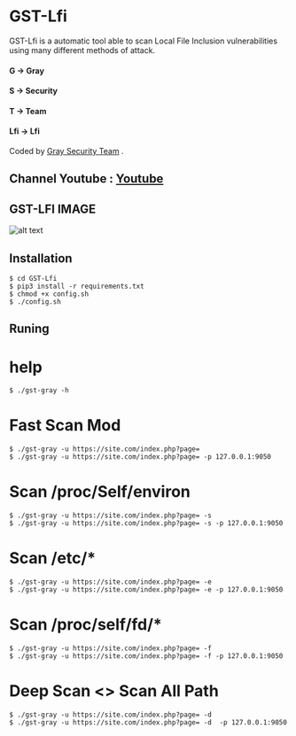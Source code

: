 # GST-Lfi

GST-Lfi is a  automatic tool able to scan  Local File Inclusion vulnerabilities using many different methods of attack.
#### G -> Gray
#### S -> Security
#### T -> Team
#### Lfi -> Lfi
Coded by [Gray Security Team](https://T.me/S3CURITY_GRAY) .
## Channel Youtube : [Youtube](https://www.youtube.com/channel/UC_HF1ArLLeLlj7tTUJfbH-Q/vid)

## GST-LFI IMAGE
![alt text](http://s11.picofile.com/file/8405935042/gst.png "GST-LFI")






## Installation
``` 
$ cd GST-Lfi 
$ pip3 install -r requirements.txt
$ chmod +x config.sh
$ ./config.sh
```
## Runing

# help
```
$ ./gst-gray -h
```
# Fast Scan Mod
```
$ ./gst-gray -u https://site.com/index.php?page=
$ ./gst-gray -u https://site.com/index.php?page= -p 127.0.0.1:9050
```
# Scan /proc/Self/environ
```
$ ./gst-gray -u https://site.com/index.php?page= -s 
$ ./gst-gray -u https://site.com/index.php?page= -s -p 127.0.0.1:9050
```
# Scan /etc/*
```
$ ./gst-gray -u https://site.com/index.php?page= -e
$ ./gst-gray -u https://site.com/index.php?page= -e -p 127.0.0.1:9050
```
# Scan /proc/self/fd/*
```
$ ./gst-gray -u https://site.com/index.php?page= -f
$ ./gst-gray -u https://site.com/index.php?page= -f -p 127.0.0.1:9050
```
# Deep Scan <> Scan All Path
```
$ ./gst-gray -u https://site.com/index.php?page= -d
$ ./gst-gray -u https://site.com/index.php?page= -d  -p 127.0.0.1:9050
``` 

